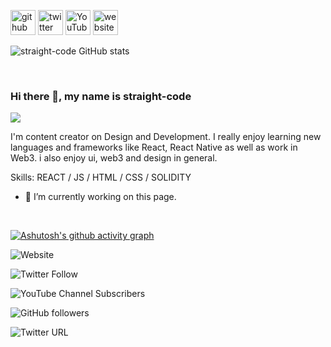 
[<img src='https://cdn.jsdelivr.net/npm/simple-icons@3.0.1/icons/github.svg' alt='github' height='40'>](https://github.com/straight-code)  [<img src='https://cdn.jsdelivr.net/npm/simple-icons@3.0.1/icons/twitter.svg' alt='twitter' height='40'>](https://twitter.com/straight_code28)  [<img src='https://cdn.jsdelivr.net/npm/simple-icons@3.0.1/icons/youtube.svg' alt='YouTube' height='40'>](https://www.youtube.com/channel/UC2xGShd5vc9FRT4wpeXYepw)  [<img src='https://cdn.jsdelivr.net/npm/simple-icons@3.0.1/icons/icloud.svg' alt='website' height='40'>](https://straight-code.github.io)  



![straight-code GitHub stats](https://github-readme-stats.vercel.app/api?username=straight-code&show_icons=true&theme=radical)

<br>

### Hi there 👋, my name is straight-code
![](https://straight-code.github.io/assets/straight-code-banner.png)

I'm content creator on Design and Development. I really enjoy learning new languages and frameworks like React, React Native as well as work in Web3. i also enjoy ui, web3 and design in general.

Skills:  REACT / JS / HTML / CSS / SOLIDITY

- 🔭 I’m currently working on this page. 

<br>


[![Ashutosh's github activity graph](https://activity-graph.herokuapp.com/graph?username=straight-code&theme=dracula)](https://github.com/ashutosh00710/github-readme-activity-graph)


![Website](https://img.shields.io/website?down_color=orange&down_message=Down%20For%20Maintenance&style=plastic&up_color=green&up_message=Live&url=https%3A%2F%2Fstraight-code.github.io)

![Twitter Follow](https://img.shields.io/twitter/follow/straight_code28?style=social) 

![YouTube Channel Subscribers](https://img.shields.io/youtube/channel/subscribers/UC2xGShd5vc9FRT4wpeXYepw?style=plastic)

![GitHub followers](https://img.shields.io/github/followers/straight-code?style=social)

![Twitter URL](https://img.shields.io/twitter/url?style=social&url=https%3A%2F%2Ftwitter.com%2Fstraight_code28)

<br>

